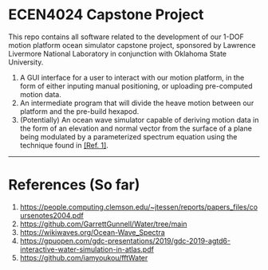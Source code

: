# ECEN4024 Capstone Project

This repo contains all software related to the development of our 1-DOF motion platform ocean simulator capstone project, sponsored by Lawrence Livermore National Laboratory in conjunction with Oklahoma State University.

1. A GUI interface for a user to interact with our motion platform, in the form of either inputing manual positioning, or uploading pre-computed motion data.
2. An intermediate program that will divide the heave motion between our platform and the pre-build hexapod.
3. (Potentially) An ocean wave simulator capable of deriving motion data in the form of an elevation and normal vector from the surface of a plane being modulated by a parameterized spectrum equation using the technique found in [[Ref. 1]](#references).

---

# References (So far)

1. https://people.computing.clemson.edu/~jtessen/reports/papers_files/coursenotes2004.pdf
2. https://github.com/GarrettGunnell/Water/tree/main
3. https://wikiwaves.org/Ocean-Wave_Spectra
4. https://gpuopen.com/gdc-presentations/2019/gdc-2019-agtd6-interactive-water-simulation-in-atlas.pdf
5. https://github.com/iamyoukou/fftWater
